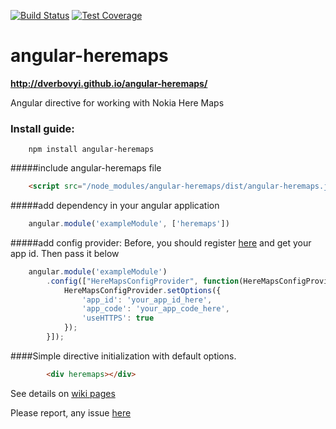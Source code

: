 [![Build Status](https://travis-ci.org/dverbovyi/angular-heremaps.svg?branch=master)](https://travis-ci.org/dverbovyi/angular-heremaps) [![Test Coverage](https://codeclimate.com/github/dverbovyi/angular-heremaps/badges/coverage.svg)](https://codeclimate.com/github/dverbovyi/angular-heremaps/coverage)

# angular-heremaps
**http://dverbovyi.github.io/angular-heremaps/**

Angular directive for working with Nokia Here Maps

### Install guide:

        npm install angular-heremaps

#####include angular-heremaps file

```html
    <script src="/node_modules/angular-heremaps/dist/angular-heremaps.js" type="text/javascript"></script>
```
    
#####add dependency in your angular application

```javascript 
    angular.module('exampleModule', ['heremaps'])
```
        
#####add config provider:
Before, you should register [here](https://developer.here.com/plans/api/consumer-mapping) and get your app id. Then pass it below

```javascript
    angular.module('exampleModule')
        .config(["HereMapsConfigProvider", function(HereMapsConfigProvider) {
            HereMapsConfigProvider.setOptions({
                'app_id': 'your_app_id_here',
                'app_code': 'your_app_code_here',
                'useHTTPS': true
            });
        }]);
```

####Simple directive initialization with default options.

```html
        <div heremaps></div>
```

See details on [wiki pages](https://github.com/dverbovyi/angular-heremaps/wiki)

Please report, any issue [here](https://github.com/dverbovyi/angular-heremaps/issues)
